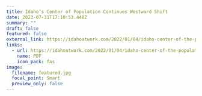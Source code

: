 ```yaml
---
title: Idaho’s Center of Population Continues Westward Shift
date: 2023-07-31T17:10:53.448Z
summary: ""
draft: false
featured: false
external_link: https://idahoatwork.com/2022/01/04/idaho-center-of-the-population-continues-westward-shift/
links:
  - url: https://idahoatwork.com/2022/01/04/idaho-center-of-the-population-continues-westward-shift/
    name: PDF
    icon_pack: fas
image:
  filename: featured.jpg
  focal_point: Smart
  preview_only: false
---
```

